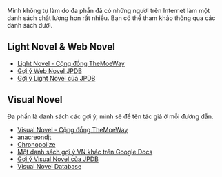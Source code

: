 Mình không tự làm do đa phần đã có những người trên Internet làm một danh sách chất lượng hơn rất nhiều. Bạn có thể tham khảo thông qua các danh sách dưới.

## Light Novel & Web Novel
- [Light Novel - Cộng đồng TheMoeWay](https://ixrec.neocities.org/immersion/novels)
- [Gợi ý Web Novel JPDB](https://jpdb.io/web-novel-difficulty-list)
- [Gợi ý Light Novel của JPDB](https://jpdb.io/novel-difficulty-list)

## Visual Novel
Đa phần là danh sách các gợi ý, mình sẽ để tên tác giả ở mỗi đường dẫn.

- [Visual Novel - Cộng đồng TheMoeWay](https://ixrec.neocities.org/immersion/visual_novels)
- [anacreondjt](https://anacreondjt.gitlab.io/vn-chart/)
- [Chronopolize](https://docs.google.com/spreadsheets/d/18vCgQHhBNBeRJdcTcyUi2Atq-nAapQW--33qrwl5Yfw/edit#gid=0)
- [Một danh sách gợi ý VN khác trên Google Docs](https://docs.google.com/document/u/1/d/1KnyyDt7jimEz-dgeMSKymRaT2r3QKBPm9AzqZ6oUWAs/pub#id.cwlxotz70k6z)
- [Gợi ý Visual Novel của JPDB](https://jpdb.io/visual-novel-difficulty-list)
- [Visual Novel Database](https://vndb.org/)
